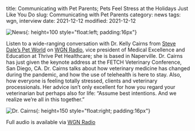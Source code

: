 title: Communicating with Pet Parents; Pets Feel Stress at the Holidays Just Like You Do
slug: Communicating with Pet Parents
category: news
tags: wgn, interview
date: 2021-12-12
modified: 2021-12-12

![News]({static}/images/news.gif){: height=100 style="float:left; padding:16px"}

Listen to a wide-ranging conversation with Dr. Kelly Cairns from [Steve Dale’s Pet World](https://stevedalepetworld.com/blog/communicating-with-pet-parents-pets-feel-stress-at-the-holidays-just-like-you-do/) on [WGN Radio](https://wgnradio.com/steve-dales-pet-world/steve-dales-pet-world-12-12-2021-what-to-do-when-pets-get-anxious-around-the-holidays-tips-to-keep-pets-safe-at-christmas-and-more/), vice president of Medical Excellence and Education at Thrive Pet Healthcare; she is based in Naperville. Dr. Cairns has just given the keynote address at the FETCH Veterinary Conference, San Diego, CA. Dr. Cairns talks about how veterinary medicine has changed during the pandemic, and how the use of telehealth is here to stay. Also, how everyone is feeling totally stressed, clients and veterinary processionals. Her advice isn’t only excellent for how you regard your veterinarian but perhaps also for life: “Assume best intentions. And we realize we’re all in this together.”

![Dr. Cairns]({static}/images/2018/kellycairns.jpg){: height=150 style="float:right; padding:16px"}

Full audio is available via [WGN Radio]({static}/media/2021/3903470_2021-12-12-034310.64kmono.mp3)
